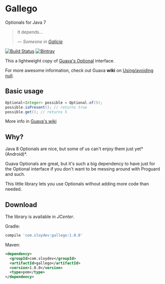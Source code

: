 # Gallego
Optionals for Java 7

> It depends...
>
> — *Someone in [Galicia](https://en.wikipedia.org/wiki/Galicia_(Spain))*

[![Build Status](https://travis-ci.org/Sloy/gallego.svg?branch=master)](https://travis-ci.org/Sloy/gallego) [![Bintray](https://img.shields.io/bintray/v/sloy/maven/gallego.svg?maxAge=2592000)](https://bintray.com/sloy/maven/gallego/)

This a lightweight copy of [Guava's Optional](https://github.com/google/guava/blob/master/guava/src/com/google/common/base/Optional.java) interface.

For more awesome information, check out Guava **wiki** on [Using/avoiding null](https://github.com/google/guava/wiki/UsingAndAvoidingNullExplained).

## Basic usage
```java
Optional<Integer> possible = Optional.of(5);
possible.isPresent(); // returns true
possible.get(); // returns 5
```

More info in [Guava's wiki](https://github.com/google/guava/wiki/UsingAndAvoidingNullExplained#optional)

## Why?
Java 8 Optionals are nice, but some of us can't enjoy them just yet*(Android)*.

Guava Optionals are great, but it's such a big dependency to have just for the Optional interface if you don't want to be messing around with Proguard and such.

This little library lets you use Optionals without adding more code than needed.

## Download
The library is available in *JCenter*.

Gradle:
```groovy
compile 'com.sloydev:gallego:1.0.0'
```

Maven:
```xml
<dependency>
  <groupId>com.sloydev</groupId>
  <artifactId>gallego</artifactId>
  <version>1.0.0</version>
  <type>pom</type>
</dependency>
```
